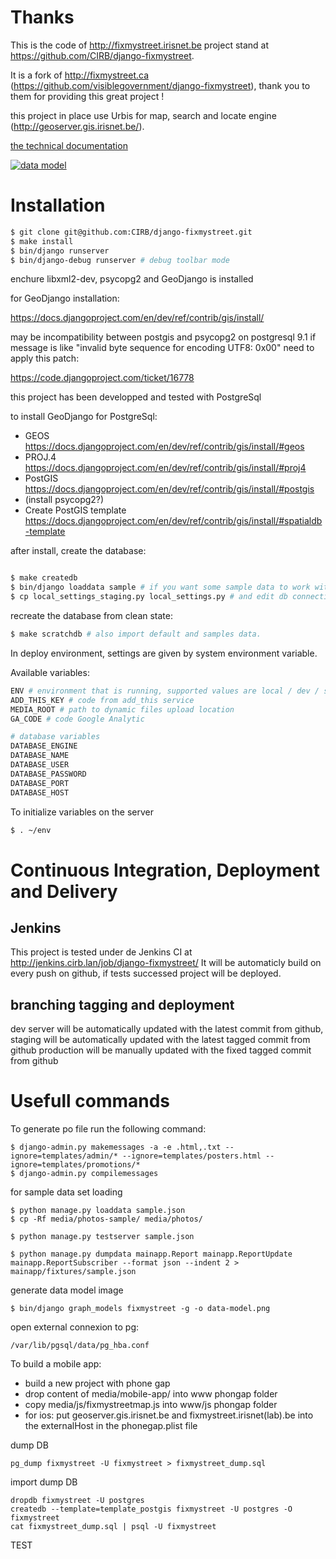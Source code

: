 

Thanks
======

This is the code of http://fixmystreet.irisnet.be project stand at https://github.com/CIRB/django-fixmystreet.

It is a fork of http://fixmystreet.ca (https://github.com/visiblegovernment/django-fixmystreet), thank you to them for providing this great project !

this project in place use Urbis for map, search and locate engine (http://geoserver.gis.irisnet.be/).

[the technical documentation](http://fixmystreet.irisnetlab.be/admin/doc/)

[![data model](https://raw.github.com/CIRB/django-fixmystreet/master/data-model.png)](http://fixmystreet.irisnetlab.be/admin/doc/)


Installation
============

```bash
$ git clone git@github.com:CIRB/django-fixmystreet.git
$ make install
$ bin/django runserver
$ bin/django-debug runserver # debug toolbar mode 
```

enchure libxml2-dev, psycopg2 and GeoDjango is installed

for GeoDjango installation:

https://docs.djangoproject.com/en/dev/ref/contrib/gis/install/

may be incompatibility between postgis and psycopg2 on postgresql 9.1
if message is like "invalid byte sequence for encoding UTF8: 0x00"
need to apply this patch:

https://code.djangoproject.com/ticket/16778


this project has been developped and tested with PostgreSql

to install GeoDjango for PostgreSql:

- GEOS https://docs.djangoproject.com/en/dev/ref/contrib/gis/install/#geos
- PROJ.4 https://docs.djangoproject.com/en/dev/ref/contrib/gis/install/#proj4
- PostGIS https://docs.djangoproject.com/en/dev/ref/contrib/gis/install/#postgis
- (install psycopg2?)
- Create PostGIS template https://docs.djangoproject.com/en/dev/ref/contrib/gis/install/#spatialdb-template


after install, create the database:

```bash

$ make createdb 
$ bin/django loaddata sample # if you want some sample data to work with 
$ cp local_settings_staging.py local_settings.py # and edit db connection settings 
```

recreate the database from clean state:

```bash
$ make scratchdb # also import default and samples data. 
```

In deploy environment, settings are given by system environment variable.

Available variables:

```bash
ENV # environment that is running, supported values are local / dev / staging / production
ADD_THIS_KEY # code from add_this service
MEDIA_ROOT # path to dynamic files upload location
GA_CODE # code Google Analytic

# database variables
DATABASE_ENGINE
DATABASE_NAME
DATABASE_USER
DATABASE_PASSWORD
DATABASE_PORT
DATABASE_HOST 
```

To initialize variables on the server

```bash
$ . ~/env
```




Continuous Integration, Deployment and Delivery
===============================================

Jenkins
-------

This project is tested under de Jenkins CI at http://jenkins.cirb.lan/job/django-fixmystreet/
It will be automaticly build on every push on github, if tests successed
project will be deployed.


branching tagging and deployment
--------------------------------

dev server will be automatically updated with the latest commit from github,
staging will be automatically updated with the latest tagged commit from github
production will be manually updated with the fixed tagged commit from github


Usefull commands
================

To generate po file run the following command:

    $ django-admin.py makemessages -a -e .html,.txt --ignore=templates/admin/* --ignore=templates/posters.html --ignore=templates/promotions/*
    $ django-admin.py compilemessages

for sample data set loading

    $ python manage.py loaddata sample.json
    $ cp -Rf media/photos-sample/ media/photos/

    $ python manage.py testserver sample.json

    $ python manage.py dumpdata mainapp.Report mainapp.ReportUpdate mainapp.ReportSubscriber --format json --indent 2 > mainapp/fixtures/sample.json


generate data model image

    $ bin/django graph_models fixmystreet -g -o data-model.png


open external connexion to pg:

    /var/lib/pgsql/data/pg_hba.conf


To build a mobile app:
* build a new project with phone gap
* drop content of media/mobile-app/ into www phongap folder
* copy media/js/fixmystreetmap.js into www/js phongap folder
* for ios: put geoserver.gis.irisnet.be and fixmystreet.irisnet(lab).be into the externalHost in the phonegap.plist file

dump DB

    pg_dump fixmystreet -U fixmystreet > fixmystreet_dump.sql

import dump DB

    dropdb fixmystreet -U postgres
    createdb --template=template_postgis fixmystreet -U postgres -O fixmystreet
    cat fixmystreet_dump.sql | psql -U fixmystreet
    
TEST
